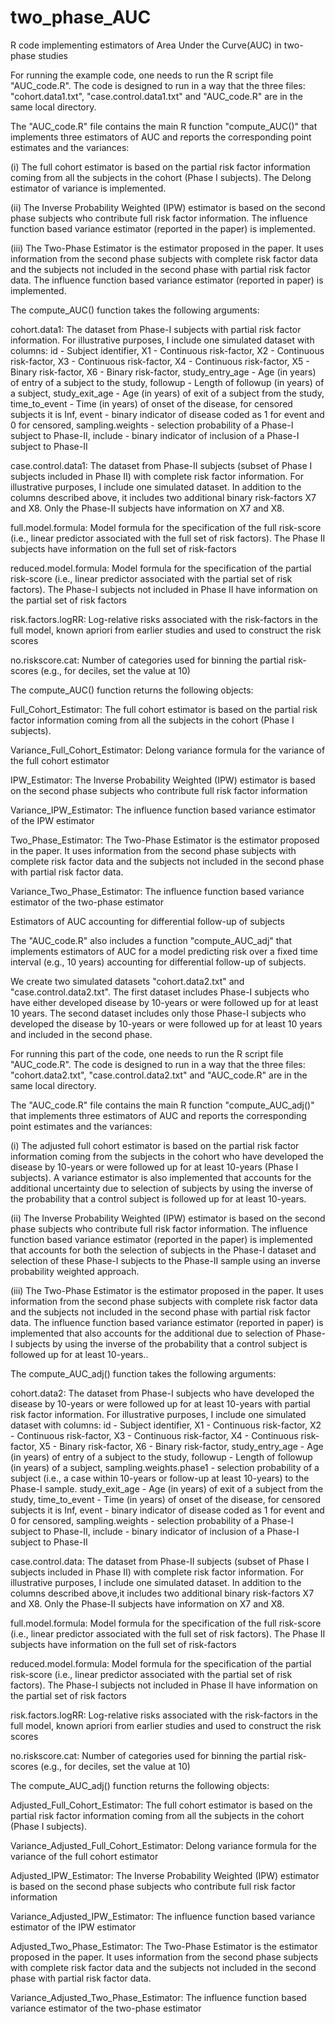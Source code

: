 # two_phase_AUC
R code implementing estimators of Area Under the Curve(AUC) in two-phase studies

For running the example code, one needs to run the R script file "AUC_code.R". The code is designed to run in a way that the three files: "cohort.data1.txt", "case.control.data1.txt" and "AUC_code.R" are in the same local directory.

The "AUC_code.R" file contains the main R function "compute_AUC()" that implements three estimators of AUC and reports the corresponding point estimates and the variances: 

(i) The full cohort estimator is based on the partial risk factor information coming from all the subjects in the cohort (Phase I subjects). The Delong estimator of variance is implemented.

(ii) The Inverse Probability Weighted (IPW) estimator is based on the second phase subjects who contribute full risk factor information. The influence function based variance estimator (reported in the paper) is implemented.

(iii) The Two-Phase Estimator is the estimator proposed in the paper. It uses information from the second phase subjects with complete risk factor data and the subjects not included in the second phase with partial risk factor data. The influence function based variance estimator (reported in paper) is implemented.

The compute_AUC() function takes the following arguments:

cohort.data1: The dataset from Phase-I subjects with partial risk factor information. For illustrative purposes, I include one simulated dataset with columns: 
                 id - Subject identifier,
                 X1 - Continuous risk-factor,
                 X2 - Continuous risk-factor,
                 X3 - Continuous risk-factor,
                 X4 - Continuous risk-factor,
                 X5 - Binary risk-factor,
                 X6 - Binary risk-factor,
                 study_entry_age - Age (in years) of entry of a subject to the study,
                 followup - Length of followup (in years) of a subject,
                 study_exit_age - Age (in years) of exit of a subject from the study,
                 time_to_event - Time (in years) of onset of the disease, for censored subjects it is Inf,
                 event - binary indicator of disease coded as 1 for event and 0 for censored,
                 sampling.weights - selection probability of a Phase-I subject to Phase-II,
                 include - binary indicator of inclusion of a Phase-I subject to Phase-II
              
case.control.data1: The dataset from Phase-II subjects (subset of Phase I subjects included in Phase II) with complete risk factor information. For illustrative purposes, I include one simulated dataset. In addition to the columns described above, it includes two additional binary risk-factors X7 and X8. Only the Phase-II subjects have information on X7 and X8.

full.model.formula: Model formula for the specification of the full risk-score (i.e., linear predictor associated with the full set of risk factors). The Phase II subjects have information on the full set of risk-factors

reduced.model.formula: Model formula for the specification of the partial risk-score (i.e., linear predictor associated with the partial set of risk factors). The Phase-I subjects not included in Phase II have information on the partial set of risk factors

risk.factors.logRR: Log-relative risks associated with the risk-factors in the full model, known apriori from earlier studies and used to construct the risk scores

no.riskscore.cat: Number of categories used for binning the partial risk-scores (e.g., for deciles, set the value at 10)

The compute_AUC() function returns the following objects:

Full_Cohort_Estimator: The full cohort estimator is based on the partial risk factor information coming from all the subjects in the cohort (Phase I subjects). 

Variance_Full_Cohort_Estimator: Delong variance formula for the variance of the full cohort estimator

IPW_Estimator: The Inverse Probability Weighted (IPW) estimator is based on the second phase subjects who contribute full risk factor information

Variance_IPW_Estimator: The influence function based variance estimator of the IPW estimator

Two_Phase_Estimator: The Two-Phase Estimator is the estimator proposed in the paper. It uses information from the second phase subjects with complete risk factor data and the subjects not included in the second phase with partial risk factor data.

Variance_Two_Phase_Estimator: The influence function based variance estimator of the two-phase estimator



Estimators of AUC accounting for differential follow-up of subjects

The "AUC_code.R" also includes a function "compute_AUC_adj" that implements estimators of AUC for a model predicting risk over a fixed time interval (e.g., 10 years) accounting for differential follow-up of subjects.

We create two simulated datasets "cohort.data2.txt" and "case.control.data2.txt". The first dataset includes Phase-I subjects who have either developed disease by 10-years or were followed up for at least 10 years. The second dataset includes only those Phase-I subjects who developed the disease by 10-years or were followed up for at least 10 years and included in the second phase.

For running this part of the code, one needs to run the R script file "AUC_code.R". The code is designed to run in a way that the three files: "cohort.data2.txt", "case.control.data2.txt" and "AUC_code.R" are in the same local directory.

The "AUC_code.R" file contains the main R function "compute_AUC_adj()" that implements three estimators of AUC and reports the corresponding point estimates and the variances: 

(i) The adjusted full cohort estimator is based on the partial risk factor information coming from the subjects in the cohort who have developed the disease by 10-years or were followed up for at least 10-years (Phase I subjects). A variance estimator is also implemented that accounts for the additional uncertainty due to selection of subjects by using the inverse of the probability that a control subject is followed up for at least 10-years.

(ii) The Inverse Probability Weighted (IPW) estimator is based on the second phase subjects who contribute full risk factor information. The influence function based variance estimator (reported in the paper) is implemented that accounts for both the selection of subjects in the Phase-I dataset and selection of these Phase-I subjects to the Phase-II sample using an inverse probability weighted approach.

(iii) The Two-Phase Estimator is the estimator proposed in the paper. It uses information from the second phase subjects with complete risk factor data and the subjects not included in the second phase with partial risk factor data. The influence function based variance estimator (reported in paper) is implemented that also accounts for the additional due to selection of  Phase-I subjects by using the inverse of the probability that a control subject is followed up for at least 10-years..

The compute_AUC_adj() function takes the following arguments:

cohort.data2: The dataset from Phase-I subjects who have developed the disease by 10-years or were followed up for at least 10-years with partial risk factor information. For illustrative purposes, I include one simulated dataset with columns: 
                 id - Subject identifier,
                 X1 - Continuous risk-factor,
                 X2 - Continuous risk-factor,
                 X3 - Continuous risk-factor,
                 X4 - Continuous risk-factor,
                 X5 - Binary risk-factor,
                 X6 - Binary risk-factor,
                 study_entry_age - Age (in years) of entry of a subject to the study,
                 followup - Length of followup (in years) of a subject,
                 sampling.weights.phase1 - selection probability of a subject (i.e., a case within 10-years or follow-up at least 10-years) to the Phase-I sample. 
                 study_exit_age - Age (in years) of exit of a subject from the study,
                 time_to_event - Time (in years) of onset of the disease, for censored subjects it is Inf,
                 event - binary indicator of disease coded as 1 for event and 0 for censored,
                 sampling.weights - selection probability of a Phase-I subject to Phase-II,
                 include - binary indicator of inclusion of a Phase-I subject to Phase-II
              
case.control.data: The dataset from Phase-II subjects (subset of Phase I subjects included in Phase II) with complete risk factor information. For illustrative purposes, I include one simulated dataset. In addition to the columns described above,it includes two additional binary risk-factors X7 and X8. Only the Phase-II subjects have information on X7 and X8.

full.model.formula: Model formula for the specification of the full risk-score (i.e., linear predictor associated with the full set of risk factors). The Phase II subjects have information on the full set of risk-factors

reduced.model.formula: Model formula for the specification of the partial risk-score (i.e., linear predictor associated with the partial set of risk factors). The Phase-I subjects not included in Phase II have information on the partial set of risk factors

risk.factors.logRR: Log-relative risks associated with the risk-factors in the full model, known apriori from earlier studies and used to construct the risk scores

no.riskscore.cat: Number of categories used for binning the partial risk-scores (e.g., for deciles, set the value at 10)

The compute_AUC_adj() function returns the following objects:

Adjusted_Full_Cohort_Estimator: The full cohort estimator is based on the partial risk factor information coming from all the subjects in the cohort (Phase I subjects). 

Variance_Adjusted_Full_Cohort_Estimator: Delong variance formula for the variance of the full cohort estimator

Adjusted_IPW_Estimator: The Inverse Probability Weighted (IPW) estimator is based on the second phase subjects who contribute full risk factor information

Variance_Adjusted_IPW_Estimator: The influence function based variance estimator of the IPW estimator

Adjusted_Two_Phase_Estimator: The Two-Phase Estimator is the estimator proposed in the paper. It uses information from the second phase subjects with complete risk factor data and the subjects not included in the second phase with partial risk factor data.

Variance_Adjusted_Two_Phase_Estimator: The influence function based variance estimator of the two-phase estimator
